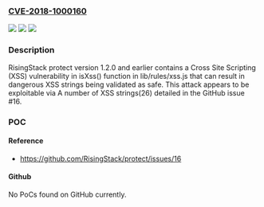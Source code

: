 ### [CVE-2018-1000160](https://cve.mitre.org/cgi-bin/cvename.cgi?name=CVE-2018-1000160)
![](https://img.shields.io/static/v1?label=Product&message=n%2Fa&color=blue)
![](https://img.shields.io/static/v1?label=Version&message=n%2Fa&color=blue)
![](https://img.shields.io/static/v1?label=Vulnerability&message=n%2Fa&color=brighgreen)

### Description

RisingStack protect version 1.2.0 and earlier contains a Cross Site Scripting (XSS) vulnerability in isXss() function in lib/rules/xss.js that can result in dangerous XSS strings being validated as safe. This attack appears to be exploitable via A number of XSS strings(26) detailed in the GitHub issue #16.

### POC

#### Reference
- https://github.com/RisingStack/protect/issues/16

#### Github
No PoCs found on GitHub currently.

